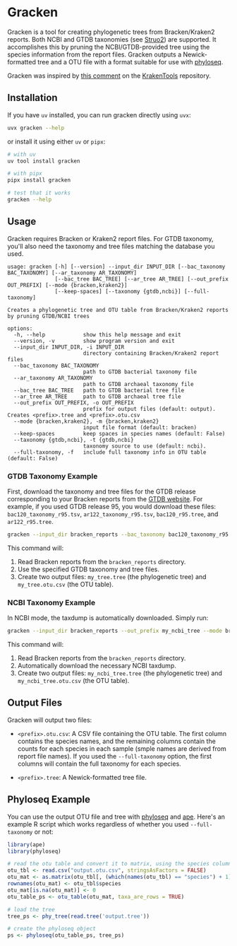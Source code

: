 # Gracken

Gracken is a tool for creating phylogenetic trees from Bracken/Kraken2 reports. Both NCBI and GTDB taxonomies (see [Struo2](https://github.com/leylabmpi/Struo2)) are supported. It accomplishes this by pruning the NCBI/GTDB-provided tree using the species information from the report files. Gracken outputs a Newick-formatted tree and a OTU file with a format suitable for use with [phyloseq](https://joey711.github.io/phyloseq/).

Gracken was inspired by [this comment](https://github.com/jenniferlu717/KrakenTools/issues/46#issuecomment-2387744942) on the [KrakenTools](https://github.com/jenniferlu717/KrakenTools/) repository.

## Installation

If you have `uv` installed, you can run gracken directly using `uvx`:

```bash
uvx gracken --help
```

or install it using either `uv` or `pipx`:

```bash
# with uv
uv tool install gracken

# with pipx
pipx install gracken

# test that it works
gracken --help
```

## Usage

Gracken requires Bracken or Kraken2 report files. For GTDB taxonomy, you'll also need the taxonomy and tree files matching the database you used.

```
usage: gracken [-h] [--version] --input_dir INPUT_DIR [--bac_taxonomy BAC_TAXONOMY] [--ar_taxonomy AR_TAXONOMY]
               [--bac_tree BAC_TREE] [--ar_tree AR_TREE] [--out_prefix OUT_PREFIX] [--mode {bracken,kraken2}]
               [--keep-spaces] [--taxonomy {gtdb,ncbi}] [--full-taxonomy]

Creates a phylogenetic tree and OTU table from Bracken/Kraken2 reports by pruning GTDB/NCBI trees

options:
  -h, --help            show this help message and exit
  --version, -v         show program version and exit
  --input_dir INPUT_DIR, -i INPUT_DIR
                        directory containing Bracken/Kraken2 report files
  --bac_taxonomy BAC_TAXONOMY
                        path to GTDB bacterial taxonomy file
  --ar_taxonomy AR_TAXONOMY
                        path to GTDB archaeal taxonomy file
  --bac_tree BAC_TREE   path to GTDB bacterial tree file
  --ar_tree AR_TREE     path to GTDB archaeal tree file
  --out_prefix OUT_PREFIX, -o OUT_PREFIX
                        prefix for output files (default: output). Creates <prefix>.tree and <prefix>.otu.csv
  --mode {bracken,kraken2}, -m {bracken,kraken2}
                        input file format (default: bracken)
  --keep-spaces         keep spaces in species names (default: False)
  --taxonomy {gtdb,ncbi}, -t {gtdb,ncbi}
                        taxonomy source to use (default: ncbi).
  --full-taxonomy, -f   include full taxonomy info in OTU table (default: False)
```

### GTDB Taxonomy Example

First, download the taxonomy and tree files for the GTDB release corresponding to your Bracken reports from the [GTDB website](https://gtdb.ecogenomic.org/downloads). For example, if you used GTDB release 95, you would download these files: `bac120_taxonomy_r95.tsv`, `ar122_taxonomy_r95.tsv`, `bac120_r95.tree`, and `ar122_r95.tree`.

```bash
gracken --input_dir bracken_reports --bac_taxonomy bac120_taxonomy_r95.tsv --ar_taxonomy ar122_taxonomy_r95.tsv --bac_tree bac120_r95.tree --ar_tree ar122_r95.tree --out_prefix my_tree --taxonomy gtdb
```

This command will:

1.  Read Bracken reports from the `bracken_reports` directory.
2.  Use the specified GTDB taxonomy and tree files.
3.  Create two output files: `my_tree.tree` (the phylogenetic tree) and `my_tree.otu.csv` (the OTU table).

### NCBI Taxonomy Example

In NCBI mode, the taxdump is automatically downloaded. Simply run:

```bash
gracken --input_dir bracken_reports --out_prefix my_ncbi_tree --mode bracken
```

This command will:
1.  Read Bracken reports from the `bracken_reports` directory.
2.  Automatically download the necessary NCBI taxdump.
3.  Create two output files: `my_ncbi_tree.tree` (the phylogenetic tree) and `my_ncbi_tree.otu.csv` (the OTU table).

## Output Files

Gracken will output two files:

* `<prefix>.otu.csv`: A CSV file containing the OTU table. The first column contains the species names, and the remaining columns contain the counts for each species in each sample (smple names are derived from report file names). If you used the `--full-taxonomy` option, the first columns will contain the full taxonomy for each species.

* `<prefix>.tree`: A Newick-formatted tree file.

## Phyloseq Example

You can use the output OTU file and tree with [phyloseq](https://joey711.github.io/phyloseq/) and [ape](https://github.com/emmanuelparadis/ape). Here's an example R script which works regardless of whether you used `--full-taxonomy` or not:

```R
library(ape)
library(phyloseq)

# read the otu table and convert it to matrix, using the species column as row names
otu_tbl <- read.csv("output.otu.csv", stringsAsFactors = FALSE)
otu_mat <- as.matrix(otu_tbl[, (which(names(otu_tbl) == "species") + 1):ncol(otu_tbl)])
rownames(otu_mat) <- otu_tbl$species
otu_mat[is.na(otu_mat)] <- 0
otu_table_ps <- otu_table(otu_mat, taxa_are_rows = TRUE)

# load the tree
tree_ps <- phy_tree(read.tree('output.tree'))

# create the phyloseq object
ps <- phyloseq(otu_table_ps, tree_ps)
```
